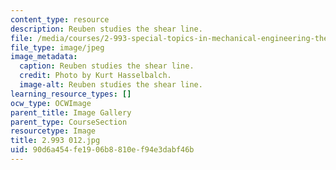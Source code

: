 ```yaml
---
content_type: resource
description: Reuben studies the shear line.
file: /media/courses/2-993-special-topics-in-mechanical-engineering-the-art-and-science-of-boat-design-january-iap-2007/90d6a454fe1906b8810ef94e3dabf46b_2993012.jpg
file_type: image/jpeg
image_metadata:
  caption: Reuben studies the shear line.
  credit: Photo by Kurt Hasselbalch.
  image-alt: Reuben studies the shear line.
learning_resource_types: []
ocw_type: OCWImage
parent_title: Image Gallery
parent_type: CourseSection
resourcetype: Image
title: 2.993 012.jpg
uid: 90d6a454-fe19-06b8-810e-f94e3dabf46b
---
```

